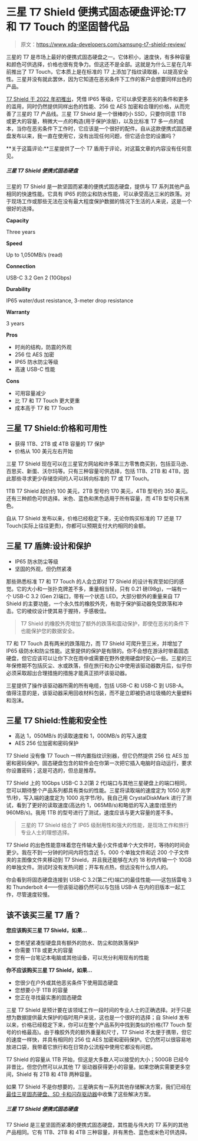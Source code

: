 # 三星 T7 Shield 便携式固态硬盘评论:T7 和 T7 Touch 的坚固替代品

> 原文：<https://www.xda-developers.com/samsung-t7-shield-review/>

三星的 T7 是市场上最好的便携式固态硬盘之一。它体积小，速度快，有多种容量和颜色可供选择，价格也很有竞争力。但这还不是全部。这就是为什么三星在几年前推出了 T7 Touch，它本质上是在标准的 T7 上添加了指纹读取器，以提高安全性。三星并没有就此罢休，因为它知道在恶劣条件下工作的客户会想要同样出色的产品。

[T7 Shield 于 2022 年初推出](https://www.xda-developers.com/samsung-t7-shield-rugged-ssd/)，凭借 IP65 等级，它可以承受更恶劣的条件和更多的滥用，同时仍然提供同样出色的性能、256 位 AES 加密和合理的价格，从而完善了三星的 T7 产品线。三星 T7 Shield 是一个很棒的小 SSD，只要你同意 1TB 或更大的容量，稍微大一点的构造(用于保护涂层)，以及比标准 T7 多一点的成本，当你在恶劣条件下工作时，它应该是一个很好的配件。自从这款便携式固态硬盘发布以来，我一直在使用它，没有出现任何问题，但它适合您的设置吗？

**关于这篇评论:**三星提供了一个 T7 盾用于评论，对这篇文章的内容没有任何意见。

##### 三星 T7 Shield 便携式固态硬盘

三星的 T7 Shield 是一款坚固而紧凑的便携式固态硬盘，提供与 T7 系列其他产品相同的快速性能。它具有 IP65 的防尘和防水性能，可以承受高达三米的跌落。对于现场工作或那些无法在没有最大程度保护数据的情况下生活的人来说，这是一个很好的选择。

**Capacity**

Three years

**Speed**

Up to 1,050MB/s (read)

**Connection**

USB-C 3.2 Gen 2 (10Gbps)

**Durability**

IP65 water/dust resistance, 3-meter drop resistance

**Warranty**

3 years

**Pros**

*   时尚的结构，防震的外观
*   256 位 AES 加密
*   IP65 防水防尘等级
*   高速 USB-C 性能

**Cons**

*   可用容量减少
*   比 T7 和 T7 Touch 更大更重
*   成本高于 T7 和 T7 Touch

## 三星 T7 Shield:价格和可用性

*   获得 1TB、2TB 或 4TB 容量的 T7 保护
*   价格从 100 美元左右开始

三星 T7 Shield 现在可以在三星官方网站和许多第三方零售商买到，包括亚马逊、百思买、新蛋、沃尔玛等。只有三种容量可供选择，包括 1TB、2TB 和 4TB，因此那些寻求更少存储空间的人可以转向标准的 T7 或 T7 Touch。

1TB T7 Shield 起价约 100 美元，2TB 型号约 170 美元，4TB 型号约 350 美元。还有三种颜色可供选择。米色、蓝色和黑色适用于所有容量，而 4TB 型号只有黑色。

自从 T7 Shield 发布以来，价格已经稳定下来，无论你购买标准的 T7 还是 T7 Touch(实际上往往更贵)，你都可以预期支付大约相同的金额。

## 三星 T7 盾牌:设计和保护

*   IP65 防水防尘等级
*   坚固的外观，但仍然紧凑

那些熟悉标准 T7 和 T7 Touch 的人会立即对 T7 Shield 的设计有宾至如归的感觉。它的大小和一张扑克牌差不多，重量相当轻，只有 0.21 磅(98g)，一端有一个 USB-C 3.2 (Gen 2)端口，带有一个状态 LED。大部分额外的重量来自 T7 Shield 的主要功能，一个永久性的橡胶外壳，有助于保护驱动器免受跌落和冲击。它的棱纹设计使其易于握持，手感极佳。

> T7 Shield 的橡胶外壳增加了额外的跌落和震动保护，即使在恶劣的条件下也能保护您的数据安全。

T7 和 T7 Touch 具有两米的跌落阻力，而 T7 Shield 可爬升至三米，并增加了 IP65 级防水和防尘性能。这里提供的保护是有限的。你不会想在游泳时带着固态硬盘，但它应该可以让你下次在雨中或需要在野外使用硬盘时安心一些。三星的三年保修期不包括灰尘、水或跌落，但在旅行和办公中使用该驱动器数月后，似乎你必须采取超出合理措施的措施才能真正损坏该驱动器。

三星提供了操作该驱动器所需的所有电缆，包括 USB-C 和 USB-C 到 USB-A。值得注意的是，该驱动器采用回收材料包装，而不是立即被扔进垃圾桶的大量塑料和泡沫。

## 三星 T7 Shield:性能和安全性

*   高达 1，050MB/s 的读取速度和 1，000MB/s 的写入速度
*   AES 256 位加密和密码保护

T7 Shield 没有像 T7 Touch 一样内置指纹识别器，但它仍然提供 256 位 AES 加密和密码保护。固态硬盘包含的软件会在你第一次把它插入电脑时自动运行，要求你设置密码；这是可选的，但总是推荐。

T7 Shield 上的 10Gbps USB-C 3.2(第 2 代)端口与其他三星硬盘上的端口相同，您可以期待整个产品系列都具有类似的性能。三星将读取端的速度定为 1050 兆字节/秒，写入端的速度定为 1000 兆字节/秒。我自己用 CrystalDiskMark 进行了测试，看到了更好的读取速度(高达约 1，065MB/s)和略低的写入速度(低至约 960MB/s)。我用 1TB 的型号进行了测试，速度应该与更大容量的差不多。

> 三星的 T7 Shield 结合了 IP65 级耐用性和强大的性能，是现场工作和旅行专业人士的理想选择。

T7 Shield 的出色性能意味着您在传输大量小文件或单个大文件时，等待的时间会更少。我在不到一分钟的时间内将包含近 5，000 个单独文件和近 200 个子文件夹的主图像文件夹移动到 T7 Shield，并且我还能够在大约 18 秒内传输一个 10GB 的单独文件。测试时没有发热问题；开车有点热，但远没有什么惊人的。

你会看到将固态硬盘连接到 USB-C 3.2(第二代)端口的最佳性能——这包括雷电 3 和 Thunderbolt 4——但该驱动器仍然可以与包括 USB-A 在内的旧版本一起工作，尽管速度较慢。

## 该不该买三星 T7 盾？

**您应该购买三星 T7 Shield，如果...**

*   您希望紧凑型硬盘具有额外的防水、防尘和防跌落保护
*   你需要 1TB 或更大的容量
*   您有一台笔记本电脑或其他设备，可以充分利用现有的性能

**你不应该购买三星 T7 Shield，如果...**

*   您很少在户外或其他恶劣条件下使用固态硬盘
*   您想要小于 1TB 的容量
*   您正在寻找最实惠的固态硬盘

三星 T7 Shield 是预计要在该领域工作一段时间的专业人士的正确选择。对于只是想为数据提供最大保护的临时用户来说，这也是一个很好的选择；自 Shield 发布以来，价格已经稳定下来，你可以在整个产品系列中找到类似的价格(T7 Touch 型号的价格最高)。由于橡胶外壳的额外重量和尺寸，T7 Shield 不太便于携带，但它的速度一样快，并具有相同的 256 位 AES 加密和密码保护。它仍然可以很容易地放进口袋，我带着它旅行和在日常办公流程中使用它都没有问题。

T7 Shield 的容量从 1TB 开始，但这是大多数人可以接受的大小；500GB 已经今非昔比，但您仍然可以从其他 T7 驱动器获得更小的容量。如果您确实需要更多空间，Shield 有 2TB 和 4TB 两种容量。

如果 T7 Shield 不是你想要的，三星确实有一系列其他存储解决方案，我们已经在[最佳三星固态硬盘、SD 卡和闪存驱动器](https://www.xda-developers.com/best-samsung-memory/)中收集了这些解决方案。

##### 三星 T7 Shield 便携式固态硬盘

T7 Shield 是三星坚固而紧凑的便携式固态硬盘，其性能与伟大的 T7 系列的其他产品相同。它有 1TB、2TB 和 4TB 三种容量，并有黑色、蓝色或米色可供选择。